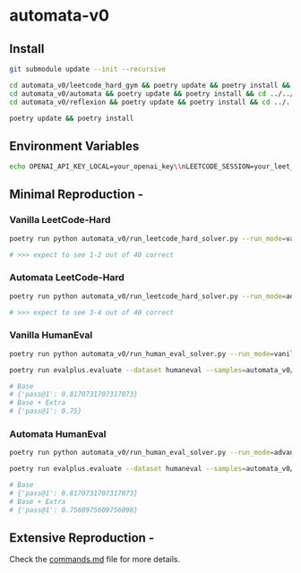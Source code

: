 # automata-v0

## Install

```bash
git submodule update --init --recursive

cd automata_v0/leetcode_hard_gym && poetry update && poetry install && cd ../../ 
cd automata_v0/automata && poetry update && poetry install && cd ../../ 
cd automata_v0/reflexion && poetry update && poetry install && cd ../../ 

poetry update && poetry install
```

## Environment Variables

```bash
echo OPENAI_API_KEY_LOCAL=your_openai_key\\nLEETCODE_SESSION=your_leet_code_session > .env
```

## Minimal Reproduction -

### Vanilla LeetCode-Hard

```bash
poetry run python automata_v0/run_leetcode_hard_solver.py --run_mode=vanilla-zero-shot --model=gpt-4-0613

# >>> expect to see 1-2 out of 40 correct
```

### Automata LeetCode-Hard

```bash
poetry run python automata_v0/run_leetcode_hard_solver.py --run_mode=advanced-agent-with-py-interpreter --model=gpt-4-0613

# >>> expect to see 3-4 out of 40 correct
```

### Vanilla HumanEval

```bash
poetry run python automata_v0/run_human_eval_solver.py --run_mode=vanilla-zero-shot --model=gpt-4-0613

poetry run evalplus.evaluate --dataset humaneval --samples=automata_v0/data/results/humaneval_results/gpt_4_0613/human_eval_model_eq_gpt_4_0613_temp_eq_0p7_run_mode_eq_vanilla_zero_shot_solutions.jsonl --parallel 4 --min-time-limit 0.5 --gt-time-limit-factor 5

# Base
# {'pass@1': 0.8170731707317073}
# Base + Extra
# {'pass@1': 0.75}
```

### Automata HumanEval

```bash
poetry run python automata_v0/run_human_eval_solver.py --run_mode=advanced-agent-with-py-interpreter --model=gpt-4-0613

poetry run evalplus.evaluate --dataset humaneval --samples=automata_v0/data/results/humaneval_results/gpt_4_0613/human_eval_model_eq_gpt_4_0613_temp_eq_0p7_run_mode_eq_vanilla.jsonl --parallel 4 --min-time-limit 0.5 --gt-time-limit-factor 5

# Base
# {'pass@1': 0.8170731707317073}
# Base + Extra
# {'pass@1': 0.7560975609756098}
```

## Extensive Reproduction -

Check the [commands.md](commands.md) file for more details.
